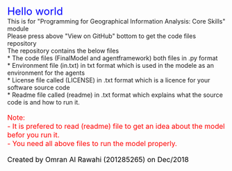 <HTML>
<TITLE>
Test
</TITLE>
<BODY>
<font size="5" color="blue"> Hello world</font> <br/>
  This is for "Programming for Geographical Information Analysis: Core Skills" module <br/>
  Please press above "View on GitHub" bottom to get the code files repository <br/>
  The repository contains the below files <br/>
  * The code files (FinalModel and agentframework) both files in .py format <br/>
  * Environment file (in.txt) in txt format which is used in the modele as an environment for the agents <br/> 
  * License file called (LICENSE) in .txt format which is a licence for your software source code <br/> 
  * Readme file called (readme) in .txt format which explains what the source code is and how to run it. <br/>
  <br/>
  <font size="3" color="red">Note: <br/> - It is prefered to read (readme) file to get an idea about the model befor you run it. 
    <br/>         - You need all above files to run the model properly. </font> <br/>
    <br/>
  <font size="3" color="black">Created by Omran Al Rawahi (201285265) on Dec/2018</font>
</BODY>
</HTML>
